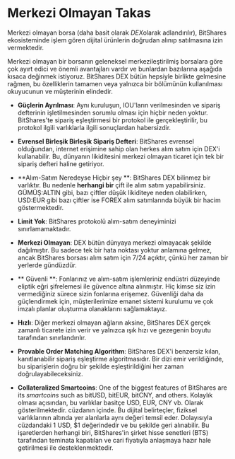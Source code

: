 # Merkezi Olmayan Takas

Merkezi olmayan borsa (daha basit olarak *DEX*olarak adlandırılır), BitShares ekosisteminde işlem gören dijital ürünlerin doğrudan alınıp satılmasına izin vermektedir.

Merkezi olmayan bir borsanın geleneksel merkezileştirilmiş borsalara göre çok ayırt edici ve önemli avantajları vardır ve bunlardan bazılarına aşağıda kısaca değinmek istiyoruz. BitShares DEX bütün hepsiyle birlikte gelmesine rağmen, bu özelliklerin tamamen veya yalnızca bir bölümünün kullanılması okuyucunun ve müşterinin elindedir.

* **Güçlerin Ayrılması**: Aynı kuruluşun, IOU'ların verilmesinden ve sipariş defterinin işletilmesinden sorumlu olması için hiçbir neden yoktur. BitShares'te sipariş eşleştirmesi bir protokol ile gerçekleştirilir, bu protokol ilgili varlıklarla ilgili sonuçlardan habersizdir.

* **Evrensel Birleşik Birleşik Sipariş Defteri**: BitShares evrensel olduğundan, internet erişimine sahip olan herkes alım satım için DEX'i kullanabilir. Bu, dünyanın likiditesini merkezi olmayan ticaret için tek bir sipariş defteri haline getiriyor.

* **Alım-Satım Neredeyse Hiçbir şey **: BitShares DEX bilinmez bir varlıktır. Bu nedenle **herhangi bir** çift ile alım satım yapabilirsiniz. GÜMÜŞ:ALTIN gibi, bazı çiftler düşük likiditeye neden olabilirken, USD:EUR gibi bazı çiftler ise FOREX alım satımlarında büyük bir hacim göstermektedir.

* **Limit Yok**: BitShares protokolü alım-satım deneyiminizi sınırlamamaktadır.

* **Merkezi Olmayan**: DEX bütün dünyaya merkezi olmayacak şekilde dağılmıştır. Bu sadece tek bir hata noktası yoktur anlamına gelmez, ancak BitShares borsası alım satım için 7/24 açıktır, çünkü her zaman bir yerlerde gündüzdür.

* ** Güvenli **: Fonlarınız ve alım-satım işlemleriniz endüstri düzeyinde eliptik eğri şifrelemesi ile güvence altına alınmıştır. Hiç kimse siz izin vermediğiniz sürece sizin fonlarına erişemez. Güvenliği daha da güçlendirmek için, müşterilerimize emanet sistemi kurulumu ve çok imzalı planlar oluşturma olanaklarını sağlamaktayız.

* **Hızlı**: Diğer merkezi olmayan ağların aksine, BitShares DEX gerçek zamanlı ticarete izin verir ve yalnızca ışık hızı ve gezegenin boyutu tarafından sınırlandırılır.

* **Provable Order Matching Algorithm**: BitShares DEX'i benzersiz kılan, kanıtlanabilir sipariş eşleştirme algoritmasıdır. Bir dizi emir verildiğinde, bu siparişlerin doğru bir şekilde eşleştirildiğini her zaman doğrulayabileceksiniz.

* **Collateralized Smartcoins**: One of the biggest features of BitShares are its *smartcoins* such as bitUSD, bitEUR, bitCNY, and others. Kolaylık olması açısından, bu varlıklar basitçe USD, EUR, CNY vb. Olarak gösterilmektedir. cüzdanın içinde. Bu dijital belirteçler, fiziksel varlıklarının altında yer alanlarla aynı değeri temsil eder. Dolayısıyla cüzdandaki 1 USD, $1 değerindedir ve bu şekilde geri alınabilir. Bu işaretlerden herhangi biri, BitShares'in şirket hisse senetleri (BTS) tarafından teminata kapatılan ve cari fiyatıyla anlaşmaya hazır hale getirilmesi ile desteklenmektedir.